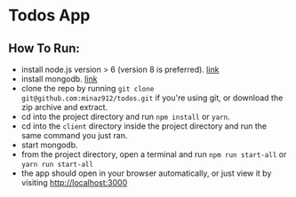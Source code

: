 # Todos App

## How To Run:
* install node.js version > 6 (version 8 is preferred). [link](https://nodejs.org/en/download/current/)
* install mongodb. [link](https://www.mongodb.com/download-center)
* clone the repo by running ```git clone git@github.com:minaz912/todos.git``` if you're using git, or download the zip archive and extract.
* cd into the project directory and run ```npm install``` or ```yarn```.
* cd into the ```client``` directory inside the project directory and run the same command you just ran.
* start mongodb.
* from the project directory, open a terminal and run ```npm run start-all``` or ```yarn run start-all```
* the app should open in your browser automatically, or just view it by visiting [http://localhost:3000](http://localhost:3000)
